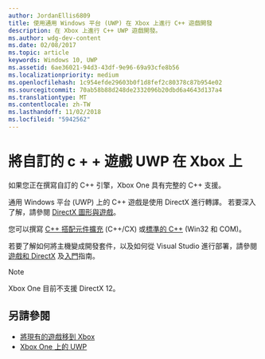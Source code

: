 ```yaml
---
author: JordanEllis6809
title: 使用通用 Windows 平台 (UWP) 在 Xbox 上進行 C++ 遊戲開發
description: 在 Xbox 上進行 C++ UWP 遊戲開發。
ms.author: wdg-dev-content
ms.date: 02/08/2017
ms.topic: article
keywords: Windows 10, UWP
ms.assetid: 6ae36021-94d3-43df-9e96-69a93cfe8b56
ms.localizationpriority: medium
ms.openlocfilehash: 1c954efde29603b0f1d8fef2c80378c87b954e02
ms.sourcegitcommit: 70ab58b88d248de2332096b20dbd6a4643d137a4
ms.translationtype: MT
ms.contentlocale: zh-TW
ms.lasthandoff: 11/02/2018
ms.locfileid: "5942562"
---
```

# <a name="bring-custom-c-games-to-uwp-on-xbox"></a>將自訂的 c + + 遊戲 UWP 在 Xbox 上

如果您正在撰寫自訂的 C++ 引擎，Xbox One 具有完整的 C++ 支援。 

通用 Windows 平台 (UWP) 上的 C++ 遊戲是使用 DirectX 進行轉譯。 若要深入了解，請參閱 [DirectX 圖形與遊戲](https://msdn.microsoft.com/library/windows/desktop/ee663274(v=vs.85).aspx)。

您可以撰寫 [C++ 搭配元件擴充](https://msdn.microsoft.com/library/windows/apps/hh699871.aspx) (C++/CX) 或[標準的 C++](https://msdn.microsoft.com/library/windows/apps/mt592904.aspx) (Win32 和 COM)。

若要了解如何將主機變成開發套件，以及如何從 Visual Studio 進行部署，請參閱[遊戲和 DirectX](../gaming/index.md) 及[入門](getting-started.md)指南。

> [!NOTE]
> Xbox One 目前不支援 DirectX 12。


## <a name="see-also"></a>另請參閱
- [將現有的遊戲移到 Xbox](development-lanes-landing.md)
- [Xbox One 上的 UWP](index.md)


